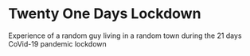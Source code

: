 # Twenty One Days Lockdown 
Experience of a random guy living in a random town during the 21 days CoVid-19 pandemic lockdown  
